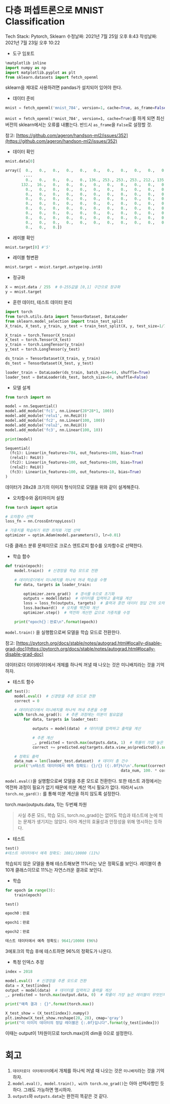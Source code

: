 # 다층 퍼셉트론으로 MNIST Classification

Tech Stack: Pytorch, Sklearn
수정날짜: 2021년 7월 25일 오후 8:43
작성날짜: 2021년 7월 23일 오후 10:22

- 도구 임포트

```python
%matplotlib inline
import numpy as np
import matplotlib.pyplot as plt
from sklearn.datasets import fetch_openml
```

sklearn을 제대로 사용하려면 pandas가 설치되어 있어야 한다.

- 데이터 준비

```python
mnist = fetch_openml('mnist_784', version=1, cache=True, as_frame=False)
```

`mnist = fetch_openml('mnist_784', version=1, cache=True)`를 하게 되면 최신버전의 sklearn에서는 오류를 내뿜는다. 반드시 `as_frame`을 `False`로 설정할 것.

참고: [https://github.com/ageron/handson-ml2/issues/352](https://github.com/ageron/handson-ml2/issues/352)

- 데이터 확인

```python
mnist.data[0]
```

```python
array([  0.,   0.,   0.,   0.,   0.,   0.,   0.,   0.,   0.,   0.,   0.,
        ....
         0.,   0.,   0.,   0.,   0., 136., 253., 253., 253., 212., 135.,
       132.,  16.,   0.,   0.,   0.,   0.,   0.,   0.,   0.,   0.,   0.,
         0.,   0.,   0.,   0.,   0.,   0.,   0.,   0.,   0.,   0.,   0.,
         0.,   0.,   0.,   0.,   0.,   0.,   0.,   0.,   0.,   0.,   0.,
         0.,   0.,   0.,   0.,   0.,   0.,   0.,   0.,   0.,   0.,   0.,
         0.,   0.,   0.,   0.,   0.,   0.,   0.,   0.,   0.,   0.,   0.,
         0.,   0.,   0.,   0.,   0.,   0.,   0.,   0.,   0.,   0.,   0.,
         0.,   0.,   0.,   0.,   0.,   0.,   0.,   0.,   0.,   0.,   0.,
         0.,   0.,   0.,   0.,   0.,   0.,   0.,   0.,   0.,   0.,   0.,
         0.,   0.,   0.,   0.,   0.,   0.,   0.,   0.,   0.,   0.,   0.,
         0.,   0.,   0.])
```

- 레이블 확인

```python
mnist.target[0] #'5'
```

- 레이블 형변환

```python
mnist.target = mnist.target.astype(np.int8)
```

- 정규화

```python
X = mnist.data / 255  # 0-255값을 [0,1] 구간으로 정규화
y = mnist.target
```

- 훈련 데이터, 테스트 데이터 분리

```python
import torch
from torch.utils.data import TensorDataset, DataLoader
from sklearn.model_selection import train_test_split
X_train, X_test, y_train, y_test = train_test_split(X, y, test_size=1/7, random_state=0)

X_train = torch.Tensor(X_train)
X_test = torch.Tensor(X_test)
y_train = torch.LongTensor(y_train)
y_test = torch.LongTensor(y_test)

ds_train = TensorDataset(X_train, y_train)
ds_test = TensorDataset(X_test, y_test)

loader_train = DataLoader(ds_train, batch_size=64, shuffle=True)
loader_test = DataLoader(ds_test, batch_size=64, shuffle=False)
```

- 모델 설계

```python
from torch import nn

model = nn.Sequential()
model.add_module('fc1', nn.Linear(28*28*1, 100))
model.add_module('relu1', nn.ReLU())
model.add_module('fc2', nn.Linear(100, 100))
model.add_module('relu2', nn.ReLU())
model.add_module('fc3', nn.Linear(100, 10))

print(model)
```

```python
Sequential(
  (fc1): Linear(in_features=784, out_features=100, bias=True)
  (relu1): ReLU()
  (fc2): Linear(in_features=100, out_features=100, bias=True)
  (relu2): ReLU()
  (fc3): Linear(in_features=100, out_features=10, bias=True)
)
```

데이터가 28x28 크기의 이미지 형식이므로 모델을 위와 같이 설계해준다.

- 오차함수와 옵티마이저 설정

```python
from torch import optim

# 오차함수 선택
loss_fn = nn.CrossEntropyLoss()

# 가중치를 학습하기 위한 최적화 기법 선택
optimizer = optim.Adam(model.parameters(), lr=0.01)
```

다중 클래스 분류 문제이므로 크로스 엔트로피 함수를 오차함수로 선택한다.

- 학습 함수

```python
def train(epoch):
    model.train()  # 신경망을 학습 모드로 전환

    # 데이터로더에서 미니배치를 하나씩 꺼내 학습을 수행
    for data, targets in loader_train:

        optimizer.zero_grad()  # 경사를 0으로 초기화
        outputs = model(data)  # 데이터를 입력하고 출력을 계산
        loss = loss_fn(outputs, targets)  # 출력과 훈련 데이터 정답 간의 오차를 계산
        loss.backward()  # 오차를 역전파 계산
        optimizer.step()  # 역전파 계산한 값으로 가중치를 수정

    print("epoch{}：완료\n".format(epoch))
```

`model.train()` 을 실행함으로써 모델을 학습 모드로 전환한다. 

참고: [https://pytorch.org/docs/stable/notes/autograd.html#locally-disable-grad-doc](https://pytorch.org/docs/stable/notes/autograd.html#locally-disable-grad-doc)

데이터로더 이터레이터에서 개체를 하나씩 꺼낼 때 나오는 것은 미니배치라는 것을 기억하자.

- 테스트 함수

```python
def test():
    model.eval()  # 신경망을 추론 모드로 전환
    correct = 0

    # 데이터로더에서 미니배치를 하나씩 꺼내 추론을 수행
    with torch.no_grad():  # 추론 과정에는 미분이 필요없음
        for data, targets in loader_test:

            outputs = model(data)  # 데이터를 입력하고 출력을 계산

            # 추론 계산
            _, predicted = torch.max(outputs.data, 1)  # 확률이 가장 높은 레이블이 무엇인지 계산
            correct += predicted.eq(targets.data.view_as(predicted)).sum()  # 정답과 일치한 경우 정답 카운트를 증가

    # 정확도 출력
    data_num = len(loader_test.dataset)  # 데이터 총 건수
    print('\n테스트 데이터에서 예측 정확도: {}/{} ({:.0f}%)\n'.format(correct,
                                                   data_num, 100. * correct / data_num))
```

`model.eval()`을 실행함으로써 모델을 추론 모드로 전환한다. 또한 테스트 과정에서는 역전파 과정이 필요가 없기 때문에 미분 계산 역시 필요가 없다. 따라서 `with torch.no_gard():` 를 통해 미분 계산을 하지 않도록 설정한다.

torch.max(outputs.data, 1)는 두번째 차원

> 사실 추론 모드, 학습 모드, torch.no_grad()는 없어도 학습과 테스트에 눈에 띄는 문제가 생기지는 않았다. 아마 계산의 효율성과 안정성을 위해 명시하는 듯하다.

- 테스트

```python
test()
#테스트 데이터에서 예측 정확도: 1081/10000 (11%)
```

학습되지 않은 모델을 통해 테스트해보면 11%라는 낮은 정확도를 보인다. 레이블이 총 10개 클래스이므로 11%는 자연스러운 결과로 보인다.

- 학습

```python
for epoch in range(3):
    train(epoch)

test()
```

```python
epoch0：완료

epoch1：완료

epoch2：완료

테스트 데이터에서 예측 정확도: 9641/10000 (96%)
```

3에포크의 학습 후에 테스트하면 96%의 정확도가 나온다.

- 특정 인덱스 추정

```python
index = 2018

model.eval()  # 신경망을 추론 모드로 전환
data = X_test[index]
output = model(data)  # 데이터를 입력하고 출력을 계산
_, predicted = torch.max(output.data, 0)  # 확률이 가장 높은 레이블이 무엇인지 계산

print("예측 결과 : {}".format(torch.max))

X_test_show = (X_test[index]).numpy()
plt.imshow(X_test_show.reshape(28, 28), cmap='gray')
print("이 이미지 데이터의 정답 레이블은 {:.0f}입니다".format(y_test[index]))
```

이때는 output이 1차원이므로 torch.max()의 dim을 0으로 설정한다.

# 회고

1. `데이터로더 이터레이터`에서 개체를 하나씩 꺼낼 때 나오는 것은 `미니배치`라는 것을 기억하자.
2. `model.eval(), model.train(), with torch.no_grad()`는 아마 선택사항인 듯하다. 그래도 가능하면 명시하자.
3. `outputs`와 `outputs.data`는 완전히 똑같은 것 같다.
